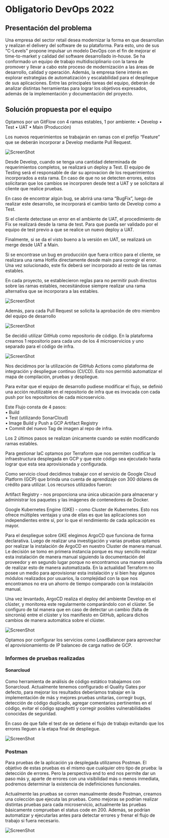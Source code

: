# Obligatorio DevOps 2022

## Presentación del problema

Una empresa del sector retail desea modernizar la forma en que desarrollan y realizan el
delivery del software de su plataforma. Para esto, uno de sus “C-Levels” propone impulsar un
modelo DevOps con el fin de mejorar el time-to-market y calidad del software desarrollado
in-house.
Se ha conformado un equipo de trabajo multidisciplinario con la tarea de promover y llevar a
cabo este proceso de modernización a las áreas de desarrollo, calidad y operación. Además,
la empresa tiene interés en explorar estrategias de automatización y escalabilidad para el
despliegue de sus aplicaciones.
Entre las principales tareas del equipo, deberán de analizar distintas herramientas para lograr
los objetivos expresados, además de la implementación y documentación del proyecto.

## Solución propuesta por el equipo  

Optamos por un GitFlow con 4 ramas estables, 1 por ambiente:
• Develop
• Test
• UAT
• Main (Producción)  

Los nuevos requerimientos se trabajarán en ramas con el prefijo “Feature” que se deberán incorporar a Develop mediante Pull Request.  

![ScreenShot](documento/img/CI-CD.jpg)  

Desde Develop, cuando se tenga una cantidad determinada de requerimientos completos, se realizará un deploy a Test.
El equipo de Testing será el responsable de dar su aprovacion de los requerimientos incorporados a esta rama. En caso de que no se detecten errores, estos solicitaran que los cambios se incorporen desde test a UAT y se solicitara al cliente que realice pruebas.  

En caso de encontrar algún bug, se abrirá una rama “BugFix”, luego de realizar este desarrollo, se incorporará el cambio tanto de Develop como a Test.  

Si el cliente detectase un error en el ambiente de UAT, el procedimiento de Fix se realizará desde la rama de test. Para que pueda ser validado por el equipo de test previo a que se realice un nuevo deploy a UAT.

Finalmente, si se da el visto bueno a la versión en UAT, se realizará un merge desde UAT a Main.  

Si se encontrase un bug en producción que fuera critico para el cliente, se realizara una rama Hotfix directamente desde main para corregir el error. Una vez solucionado, este fix deberá ser incorporado al resto de las ramas estables.

En cada proyecto, se establecieron reglas para no permitir push directos sobre las ramas
estables, necesitándose siempre realizar una rama alternativa que se incorporara a las estables.  

![ScreenShot](documento/img/default-branch.jpg)  

Además, para cada Pull Request se solicita la aprobación de otro miembro del equipo de desarrollo  

![ScreenShot](documento/img/branch-protection-rules.jpg)

Se decidió utilizar GitHub como repositorio de código. En la plataforma creamos 1 repositorio para cada uno de los 4 microservicios y uno separado para el código de infra.  

![ScreenShot](documento/img/DevOps-Git-Flow.jpg)  

Nos decidimos por la utilización de GitHub Actions como plataforma de integración y despliegue continuo (CI/CD). Esto nos permitió automatizar el mapa de compilación, pruebas y despliegue.  

Para evitar que el equipo de desarrollo pudiese modificar el flujo, se definió una acción reutilizable en el repositorio de infra que es invocada con cada push por los repositorios de cada microservicio.  

Este Flujo consta de 4 pasos:  
• Build  
• Test (utilizando SonarCloud)  
• Image Build y Push a GCP Artifact Registry  
• Commit del nuevo Tag de imagen al repo de infra.  

Los 2 últimos pasos se realizan únicamente cuando se estén modificando ramas estables.  

Para gestionar IaC optamos por Terraform que nos permiten codificar la infraestructura desplegada en GCP y que este código sea ejecutado hasta lograr que esta sea aprovisionada y configurada.  

Como servicio cloud decidimos trabajar con el servicio de Google Cloud Platform (GCP) que brinda una cuenta de aprendizaje con 300 dólares de crédito para utilizar. Los recursos utilizados fueron:  

Artifact Registry - nos proporciona una única ubicación para almacenar y administrar los paquetes y las imágenes de contenedores de Docker.  

Google Kubernetes Engine (GKE) - como Cluster de Kubernetes. Esto nos ofrece múltiples ventajas y una de ellas es que las aplicaciones son independientes entre sí, por lo que el rendimiento de cada aplicación es mayor.  

Para el despliegue sobre GKE elegimos ArgoCD que funciona de forma declarativa.
Luego de realizar una investigación y varias pruebas optamos por realizar la instalación de ArgoCD en nuestro Cluster de manera manual. Le decisión se tomo en primera instancia porque es muy sencillo realizar esta instalación de manera manual siguiendo la documentación del proveedor y en segundo lugar porque no encontramos una manera sencilla de realizar esto de manera automatizada. En la actualidad Terraform no posee un medio para aprovisionar esta instalación y si bien hay algunos módulos realizados por usuarios, la complejidad con la que nos encontramos no era un ahorro de tiempo comparado con la instalación manual.

Una vez levantado, ArgoCD realiza el deploy del ambiente Develop en el clúster, y monitorea este regularmente comparándolo con el clúster. Se configuro de tal manera que en caso de detectar un cambio (falta de sincronía) entre el clúster y los manifiesto en GitHub, aplicara dichos cambios de manera automática sobre el clúster.  

![ScreenShot](documento/img/gcp.jpg)  

Optamos por configurar los servicios como LoadBalancer para aprovechar el aprovisionamiento de IP balanceo de carga nativo de GCP.  

### Informes de pruebas realizadas

#### Sonarcloud  

Como herramienta de análisis de código estático trabajamos con Sonarcloud. Actualmente tenemos configurado el Quality Gates por defecto, para mejorar los resultados deberíamos trabajar en la implementación de más y mejores pruebas unitarias, corregir bugs, detección de código duplicado, agregar comentarios pertinentes en el código, evitar el código spaghetti y corregir posibles vulnerabilidades conocidas de seguridad.  

En caso de que falle el test de se detiene el flujo de trabajo evitando que los errores lleguen a la etapa final de despliegue.

![ScreenShot](documento/img/sonarcloud.jpg)  

### Postman  

Para pruebas de la aplicación ya desplegada utilizamos Postman. El objetivo de estas pruebas es el mismo que cualquier otro tipo de prueba: la detección de errores. Pero la perspectiva end to end nos permite dar un paso más y, aparte de errores con una visibilidad más o menos inmediata, podremos determinar la existencia de indefiniciones funcionales.  

Actualmente las pruebas se corren manualmente desde Postman, creamos una colección que ejecuta las pruebas. Como mejoras se podrían realizar distintas pruebas para cada microservicio, actualmente las pruebas básicamente comprueban el status code en 200. Además, se podrían automatizar y ejecutarlas antes para detectar errores y frenar el flujo de trabajo si fuera necesario.  

![ScreenShot](documento/img/postman.jpg)  
